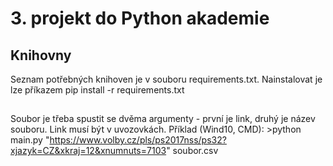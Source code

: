 # 3. projekt do Python akademie

## Knihovny
Seznam potřebných knihoven je v souboru requirements.txt. Nainstalovat je lze příkazem pip install -r requirements.txt

##
Soubor je třeba spustit se dvěma argumenty - první je link, druhý je název souboru. Link musí být v uvozovkách.
Příklad (Wind10, CMD): >python main.py "https://www.volby.cz/pls/ps2017nss/ps32?xjazyk=CZ&xkraj=12&xnumnuts=7103" soubor.csv
